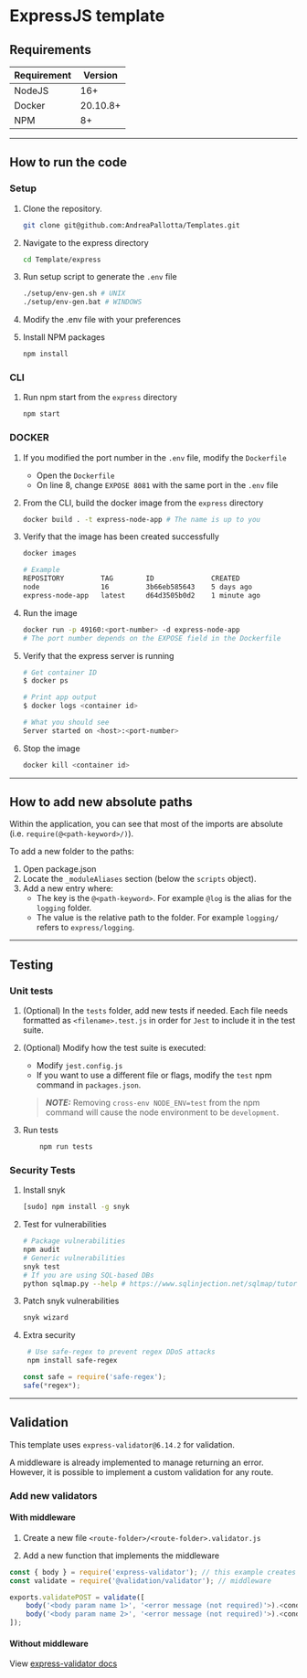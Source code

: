 # ExpressJS template

## Requirements

| Requirement | Version  |
|-------------|----------|
| NodeJS      | 16+      |
| Docker      | 20.10.8+ |
| NPM         | 8+       |

---

## How to run the code

### Setup

1. Clone the repository.

    ```bash
    git clone git@github.com:AndreaPallotta/Templates.git
    ```

2. Navigate to the express directory

    ```bash
    cd Template/express
    ```

3. Run setup script to generate the `.env` file

    ```bash
    ./setup/env-gen.sh # UNIX
    ./setup/env-gen.bat # WINDOWS
    ```

4. Modify the .env file with your preferences

5. Install NPM packages

    ```bash
    npm install
    ```

### CLI

1. Run npm start from the `express` directory

    ```bash
    npm start
    ```

### DOCKER

1. If you modified the port number in the `.env` file, modify the `Dockerfile`

    - Open the `Dockerfile`
    - On line 8, change `EXPOSE 8081` with the same port in the `.env` file

2. From the CLI, build the docker image from the `express` directory

    ```bash
    docker build . -t express-node-app # The name is up to you
    ```

3. Verify that the image has been created successfully

    ```bash
    docker images

    # Example
    REPOSITORY         TAG        ID              CREATED
    node               16         3b66eb585643    5 days ago
    express-node-app   latest     d64d3505b0d2    1 minute ago
    ```

4. Run the image

    ```bash
    docker run -p 49160:<port-number> -d express-node-app
    # The port number depends on the EXPOSE field in the Dockerfile
    ```

5. Verify that the express server is running

    ```bash
    # Get container ID
    $ docker ps

    # Print app output
    $ docker logs <container id>

    # What you should see
    Server started on <host>:<port-number>
    ```

6. Stop the image

    ```bash
    docker kill <container id>
    ```

---

## How to add new absolute paths

Within the application, you can see that most of the imports are absolute (i.e. `require(@<path-keyword>/)`).

To add a new folder to the paths:

1. Open package.json
2. Locate the `_moduleAliases` section (below the `scripts` object).
3. Add a new entry where:
   - The key is the `@<path-keyword>`. For example `@log` is the alias for the `logging` folder.
   - The value is the relative path to the folder. For example `logging/` refers to `express/logging`.

---

## Testing

### Unit tests

1. (Optional) In the `tests` folder, add new tests if needed. Each file needs formatted as `<filename>.test.js` in order for `Jest` to include it in the test suite.

2. (Optional) Modify how the test suite is executed:
    - Modify `jest.config.js`
    - If you want to use a different file or flags, modify the `test` npm command in `packages.json`.

    > **_NOTE:_**
    Removing `cross-env NODE_ENV=test` from the npm command will cause the node environment to be `development`.

3. Run tests

    ```bash
        npm run tests
    ```

### Security Tests

1. Install snyk

    ```bash
    [sudo] npm install -g snyk
    ```

2. Test for vulnerabilities

     ```bash
    # Package vulnerabilities
    npm audit
    # Generic vulnerabilities
    snyk test
    # If you are using SQL-based DBs
    python sqlmap.py --help # https://www.sqlinjection.net/sqlmap/tutorial/
    ```

3. Patch snyk vulnerabilities

    ```bash
    snyk wizard
    ```

4. Extra security

   ```bash
    # Use safe-regex to prevent regex DDoS attacks
    npm install safe-regex
    ```

    ```js
    const safe = require('safe-regex');
    safe(*regex*);
    ```

---

## Validation

This template uses `express-validator@6.14.2` for validation.

A middleware is already implemented to manage returning an error.
However, it is possible to implement a custom validation for any route.

### Add new validators

#### With middleware

1. Create a new file `<route-folder>/<route-folder>.validator.js`

2. Add a new function that implements the middleware

```js
const { body } = require('express-validator'); // this example creates a validator for a POST request
const validate = require('@validation/validator'); // middleware

exports.validatePOST = validate([
    body('<body param name 1>', '<error message (not required)'>).<conditions>(),
    body('<body param name 2>', '<error message (not required)'>).<conditions>(),
]);

```

#### Without middleware

View [express-validator docs](https://express-validator.github.io/docs/index.html)
